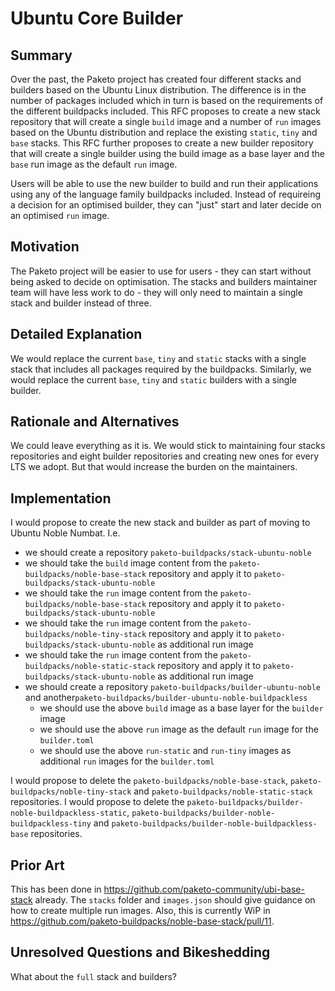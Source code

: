 # Ubuntu Core Builder

## Summary

Over the past, the Paketo project has created four different stacks and builders based on the Ubuntu Linux distribution. The difference is in the number of packages included which in turn is based on the requirements of the different buildpacks included.
This RFC proposes to create a new stack repository that will create a single `build` image and a number of `run` images based on the Ubuntu distribution and replace the existing `static`, `tiny` and `base` stacks.
This RFC further proposes to create a new builder repository that will create a single builder using the build image as a base layer and the `base` run image as the default `run` image.

Users will be able to use the new builder to build and run their applications using any of the language family buildpacks included. Instead of requireing a decision for an optimised builder, they can "just" start and later decide on an optimised `run` image.

## Motivation

The Paketo project will be easier to use for users - they can start without being asked to decide on optimisation.
The stacks and builders maintainer team will have less work to do - they will only need to maintain a single stack and builder instead of three.

## Detailed Explanation

We would replace the current `base`, `tiny` and `static` stacks with a single stack that includes all packages required by the buildpacks. Similarly, we would replace the current `base`, `tiny` and `static` builders with a single builder.

## Rationale and Alternatives

We could leave everything as it is. We would stick to maintaining four stacks repositories and eight builder repositories and creating new ones for every LTS we adopt. But that would increase the burden on the maintainers.

## Implementation

I would propose to create the new stack and builder as part of moving to Ubuntu Noble Numbat. I.e. 
- we should create a repository `paketo-buildpacks/stack-ubuntu-noble`
- we should take the `build` image content from the `paketo-buildpacks/noble-base-stack` repository and apply it to `paketo-buildpacks/stack-ubuntu-noble`
- we should take the `run` image content from the `paketo-buildpacks/noble-base-stack` repository and apply it to `paketo-buildpacks/stack-ubuntu-noble`
- we should take the `run` image content from the `paketo-buildpacks/noble-tiny-stack` repository and apply it to `paketo-buildpacks/stack-ubuntu-noble` as additional run image
- we should take the `run` image content from the `paketo-buildpacks/noble-static-stack` repository and apply it to `paketo-buildpacks/stack-ubuntu-noble` as additional run image
- we should create a repository `paketo-buildpacks/builder-ubuntu-noble` and another`paketo-buildpacks/builder-ubuntu-noble-buildpackless`
    - we should use the above `build` image as a base layer for the `builder` image
    - we should use the above `run` image as the default `run` image for the `builder.toml`
    - we should use the above `run-static` and `run-tiny` images as additional `run` images for the `builder.toml`

I would propose to delete the `paketo-buildpacks/noble-base-stack`, `paketo-buildpacks/noble-tiny-stack` and `paketo-buildpacks/noble-static-stack` repositories.
I would propose to delete the `paketo-buildpacks/builder-noble-buildpackless-static`, `paketo-buildpacks/builder-noble-buildpackless-tiny` and `paketo-buildpacks/builder-noble-buildpackless-base` repositories.

## Prior Art

This has been done in https://github.com/paketo-community/ubi-base-stack already. The `stacks` folder and `images.json` should give guidance on how to create multiple run images. Also, this is currently WiP in https://github.com/paketo-buildpacks/noble-base-stack/pull/11.

## Unresolved Questions and Bikeshedding

What about the `full` stack and builders?

